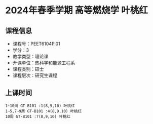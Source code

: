 # 2024年春季学期 高等燃烧学 叶桃红






## 课程信息

- 课程号：PEET6104P.01
- 学分：3
- 教学类型：理论课
- 开课单位：热科学和能源工程系
- 课程类别：硕士
- 课程层次：研究生课程

## 上课时间

```
1~10周 GT-B101 :1(8,9,10) 叶桃红
1~5,7~9周 GT-B101 :4(8,9,10) 叶桃红
10周 GT-B101 :7(8,9,10) 叶桃红
```

